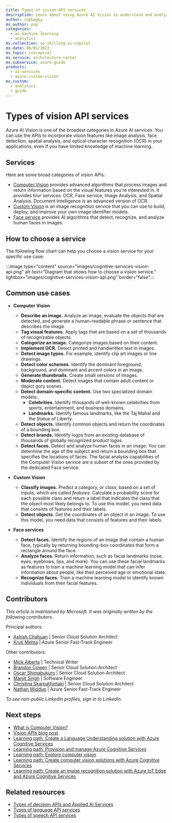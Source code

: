 ```yaml
---
title: Types of vision API services
description: Learn about using Azure AI Vision to understand and analyze images and video. Learn which service to use for a specific use case.
author: robbagby
ms.author: pnp
categories:
  - ai-machine-learning
  - analytics 
ms.collection: ce-skilling-ai-copilot
ms.date: 06/01/2023
ms.topic: conceptual
ms.service: architecture-center
ms.subservice: azure-guide
products:
  - ai-services
  - azure-custom-vision
ms.custom:
  - analytics
  - guide
---
```


# Types of vision API services

Azure AI Vision is one of the broadest categories in Azure AI services. You can use the APIs to incorporate vision features like image analysis, face detection, spatial analysis, and optical character recognition (OCR) in your applications, even if you have limited knowledge of machine learning.

## Services

Here are some broad categories of vision APIs:

- [Computer Vision](/azure/cognitive-services/computer-vision/overview) provides advanced algorithms that process images and return information based on the visual features you're interested in. It provides four services: OCR, Face service, Image Analysis, and Spatial Analysis. Document Intelligence is an advanced version of OCR.
- [Custom Vision](/azure/cognitive-services/Custom-Vision-Service/overview) is an image recognition service that you can use to build, deploy, and improve your own image identifier models.
- [Face service](/azure/cognitive-services/computer-vision/overview-identity) provides AI algorithms that detect, recognize, and analyze human faces in images.

## How to choose a service

The following flow chart can help you choose a vision service for your specific use case:

:::image type="content" source="images/cognitive-services-vision-api.png" alt-text="Diagram that shows how to choose a vision service." lightbox="images/cognitive-services-vision-api.png" border="false":::

## Common use cases

- **Computer Vision**
   - **Describe an image.** Analyze an image, evaluate the objects that are detected, and generate a human-readable phrase or sentence that describes the image.
   - **Tag visual features.** Apply tags that are based on a set of thousands of recognizable objects.
   - **Categorize an image.** Categorize images based on their content.
   - **Implement OCR.** Detect printed and handwritten text in images.
   - **Detect image types.** For example, identify clip art images or line drawings.
   - **Detect color schemes.** Identify the dominant foreground, background, and dominant and accent colors in an image.
   - **Generate thumbnails.** Create small versions of images.
   - **Moderate content.** Detect images that contain adult content or depict gory scenes.
   - **Detect domain-specific content.** Use two specialized domain models:
      - **Celebrities.** Identify thousands of well-known celebrities from sports, entertainment, and business domains.
      - **Landmarks.** Identify famous landmarks, like the Taj Mahal and the Statue of Liberty.
   - **Detect objects.** Identify common objects and return the coordinates of a bounding box.
   - **Detect brands.** Identify logos from an existing database of thousands of globally recognized product logos.
   - **Detect faces.** Detect and analyze human faces in an image. You can determine the age of the subject and return a bounding box that specifies the locations of faces. The facial analysis capabilities of the Computer Vision service are a subset of the ones provided by the dedicated Face service.

- **Custom Vision**
    - **Classify images.** Predict a category, or *class*, based on a set of inputs, which are called *features*. Calculate a probability score for each possible class and return a label that indicates the class that the object most likely belongs to. To use this model, you need data that consists of features and their labels.
    - **Detect objects.** Get the coordinates of an object in an image. To use this model, you need data that consists of features and their labels.

- **Face services**
    - **Detect faces.** Identify the regions of an image that contain a human face, typically by returning bounding-box coordinates that form a rectangle around the face.
    - **Analyze faces.** Return information, such as facial landmarks (nose, eyes, eyebrows, lips, and more). You can use these facial landmarks as features to train a machine learning model that can infer information about people, like their perceived age or emotional state.
    - **Recognize faces.** Train a machine learning model to identify known individuals from their facial features.

## Contributors

*This article is maintained by Microsoft. It was originally written by the following contributors.*

Principal authors:

- [Ashish Chahuan](https://www.linkedin.com/in/a69171115/) | Senior Cloud Solution Architect
- [Kruti Mehta](https://www.linkedin.com/in/thekrutimehta/) | Azure Senior Fast-Track Engineer

Other contributors:

- [Mick Alberts](https://www.linkedin.com/in/mick-alberts-a24a1414/) | Technical Writer
- [Brandon Cowen](https://www.linkedin.com/in/brandon-cowen-1658211b/) | Senior Cloud Solution Architect
- [Oscar Shimabukuro](https://www.linkedin.com/in/oscarshk/) | Senior Cloud Solution Architect
- [Manjit Singh](https://www.linkedin.com/in/manjit-singh-0b922332/) | Software Engineer
- [Christina Skarpathiotaki](https://www.linkedin.com/in/christinaskarpathiotaki/) | Senior Cloud Solution Architect
- [Nathan Widdup](https://www.linkedin.com/in/nwiddup/) | Azure Senior Fast-Track Engineer

*To see non-public LinkedIn profiles, sign in to LinkedIn.*

## Next steps

- [What is Computer Vision?](/azure/cognitive-services/computer-vision/overview)
- [Vision APIs blog post](https://techcommunity.microsoft.com/t5/fasttrack-for-azure/azure-cognitive-services-vision-api-s-azure-ai-applied-services/ba-p/3506727)
- [Learning path: Create a Language Understanding solution with Azure Cognitive Services](/training/paths/create-language-solution-azure-cognitive-services/)
- [Learning path: Provision and manage Azure Cognitive Services](/training/paths/provision-manage-azure-cognitive-services)
- [Learning path: Explore computer vision](/training/paths/explore-computer-vision-microsoft-azure/)
- [Learning path: Create computer vision solutions with Azure Cognitive Services](/training/paths/create-computer-vision-solutions-azure-cognitive-services/)
- [Learning path: Create an image recognition solution with Azure IoT Edge and Azure Cognitive Services](/training/modules/create-image-recognition-solution-iot-edge-cognitive-services/)

## Related resources

- [Types of decision APIs and Applied AI Services](decision-applied-ai.md)
- [Types of language API services](language-api.md)
- [Types of speech API services](speech-api.md)
